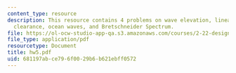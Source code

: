 ```yaml
---
content_type: resource
description: This resource contains 4 problems on wave elevation, linear system, deck
  clearance, ocean waves, and Bretschneider Spectrum.
file: https://ol-ocw-studio-app-qa.s3.amazonaws.com/courses/2-22-design-principles-for-ocean-vehicles-13-42-spring-2005/681197abce796f0029b6b621ebff0572_hw5.pdf
file_type: application/pdf
resourcetype: Document
title: hw5.pdf
uid: 681197ab-ce79-6f00-29b6-b621ebff0572
---
```

